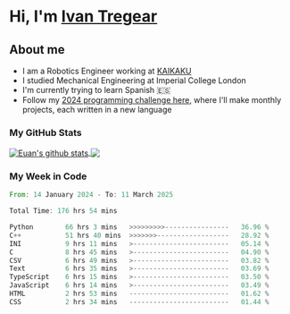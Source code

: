 # Hi, I'm [Ivan Tregear](https://www.linkedin.com/in/ivantregear/)

## About me

* I am a Robotics Engineer working at [KAIKAKU](https://github.com/KAIKAKU-AI)
* I studied Mechanical Engineering at Imperial College London
* I'm currently trying to learn Spanish :es:
* Follow my [2024 programming challenge here](https://github.com/ITregear?tab=repositories), where I'll make monthly projects, each written in a new language


### My GitHub Stats

<a href="#my-github-stats">
  <img align="center" src="https://github-readme-stats.vercel.app/api?username=itregear&count_private=true&show_icons=true&include_all_commits=true&theme=material-palenight" alt="Euan's github stats" />
</a>

<a href="#my-github-stats">
  <img align="center" src="https://github-readme-stats.vercel.app/api/top-langs/?username=itregear&layout=compact&theme=material-palenight" />
</a>

### My Week in Code
<!--START_SECTION:waka-->

```rust
From: 14 January 2024 - To: 11 March 2025

Total Time: 176 hrs 54 mins

Python        66 hrs 3 mins   >>>>>>>>>----------------   36.96 %
C++           51 hrs 40 mins  >>>>>>>------------------   28.92 %
INI           9 hrs 11 mins   >------------------------   05.14 %
C             8 hrs 45 mins   >------------------------   04.90 %
CSV           6 hrs 49 mins   >------------------------   03.82 %
Text          6 hrs 35 mins   >------------------------   03.69 %
TypeScript    6 hrs 15 mins   >------------------------   03.50 %
JavaScript    6 hrs 14 mins   >------------------------   03.49 %
HTML          2 hrs 53 mins   -------------------------   01.62 %
CSS           2 hrs 34 mins   -------------------------   01.44 %
```

<!--END_SECTION:waka-->
